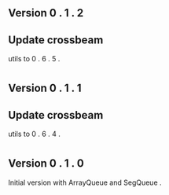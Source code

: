 #
Version
0
.
1
.
2
-
Update
crossbeam
-
utils
to
0
.
6
.
5
.
#
Version
0
.
1
.
1
-
Update
crossbeam
-
utils
to
0
.
6
.
4
.
#
Version
0
.
1
.
0
-
Initial
version
with
ArrayQueue
and
SegQueue
.
